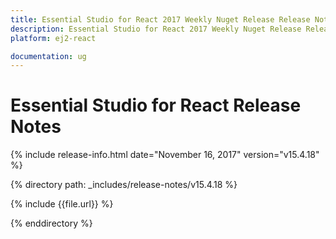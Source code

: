 ```yaml
---
title: Essential Studio for React 2017 Weekly Nuget Release Release Notes  
description: Essential Studio for React 2017 Weekly Nuget Release Release Notes  
platform: ej2-react

documentation: ug
---
```


# Essential Studio for  React  Release Notes  

{% include release-info.html date="November 16, 2017"  version="v15.4.18" %} 

{% directory path: _includes/release-notes/v15.4.18 %}

{% include {{file.url}} %}

{% enddirectory %}


